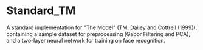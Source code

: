 Standard_TM
===========

A standard implementation for "The Model" (TM, Dailey and Cottrell (1999)), containing a sample dataset for preprocessing (Gabor Filtering and PCA), and a two-layer neural network for training on face recognition.
